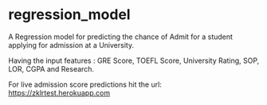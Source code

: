 # regression_model
A Regression model for predicting the chance of Admit for a student applying for admission at a University.

Having the input features : GRE Score, TOEFL Score, University Rating, SOP, LOR, CGPA and Research.

For live admission score predictions hit the url: https://zklrtest.herokuapp.com
